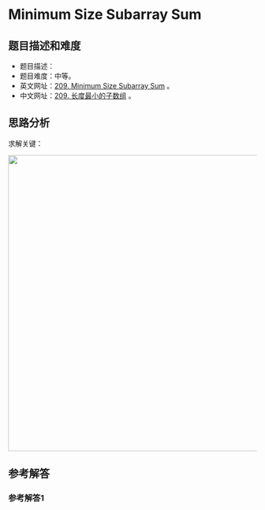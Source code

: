 # Minimum Size Subarray Sum

## 题目描述和难度
+ 题目描述：
+ 题目难度：中等。
+ 英文网址：[209. Minimum Size Subarray Sum](https://leetcode.com/problems/minimum-size-subarray-sum/description/)  。
+ 中文网址：[209. 长度最小的子数组](https://leetcode-cn.com/problems/minimum-size-subarray-sum/description/)  。
## 思路分析
求解关键：

<img src="https://liweiwei1419.github.io/images/leetcode-solution/" width="600">

## 参考解答
### 参考解答1

```java

```